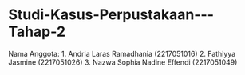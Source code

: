 # Studi-Kasus-Perpustakaan---Tahap-2
Nama Anggota: 1. Andria Laras Ramadhania (2217051016) 2. Fathiyya Jasmine (2217051026) 3. Nazwa Sophia Nadine Effendi (2217051049)
